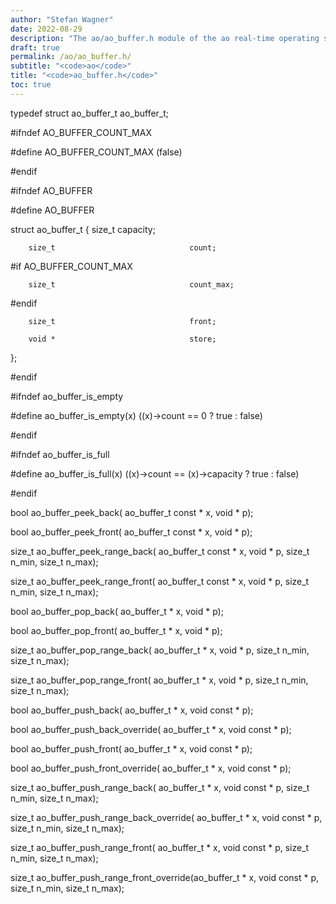 ```yaml
---
author: "Stefan Wagner"
date: 2022-08-29
description: "The ao/ao_buffer.h module of the ao real-time operating system."
draft: true
permalink: /ao/ao_buffer.h/ 
subtitle: "<code>ao</code>"
title: "<code>ao_buffer.h</code>"
toc: true
---
```


typedef struct  ao_buffer_t                 ao_buffer_t;

#ifndef AO_BUFFER_COUNT_MAX

#define AO_BUFFER_COUNT_MAX                 (false)

#endif

#ifndef AO_BUFFER

#define AO_BUFFER

struct  ao_buffer_t
{
        size_t                              capacity;

        size_t                              count;

#if     AO_BUFFER_COUNT_MAX

        size_t                              count_max;

#endif

        size_t                              front;

        void *                              store;
};

#endif

#ifndef ao_buffer_is_empty

#define ao_buffer_is_empty(x)               ((x)->count == 0 ? true : false)

#endif

#ifndef ao_buffer_is_full

#define ao_buffer_is_full(x)                ((x)->count == (x)->capacity ? true : false)

#endif

bool    ao_buffer_peek_back(                ao_buffer_t const * x, void * p);

bool    ao_buffer_peek_front(               ao_buffer_t const * x, void * p);

size_t  ao_buffer_peek_range_back(          ao_buffer_t const * x, void * p, size_t n_min, size_t n_max);

size_t  ao_buffer_peek_range_front(         ao_buffer_t const * x, void * p, size_t n_min, size_t n_max);

bool    ao_buffer_pop_back(                 ao_buffer_t * x, void * p);

bool    ao_buffer_pop_front(                ao_buffer_t * x, void * p);

size_t  ao_buffer_pop_range_back(           ao_buffer_t * x, void * p, size_t n_min, size_t n_max);

size_t  ao_buffer_pop_range_front(          ao_buffer_t * x, void * p, size_t n_min, size_t n_max);

bool    ao_buffer_push_back(                ao_buffer_t * x, void const * p);

bool    ao_buffer_push_back_override(       ao_buffer_t * x, void const * p);

bool    ao_buffer_push_front(               ao_buffer_t * x, void const * p);

bool    ao_buffer_push_front_override(      ao_buffer_t * x, void const * p);

size_t  ao_buffer_push_range_back(          ao_buffer_t * x, void const * p, size_t n_min, size_t n_max);

size_t  ao_buffer_push_range_back_override( ao_buffer_t * x, void const * p, size_t n_min, size_t n_max);

size_t  ao_buffer_push_range_front(         ao_buffer_t * x, void const * p, size_t n_min, size_t n_max);

size_t  ao_buffer_push_range_front_override(ao_buffer_t * x, void const * p, size_t n_min, size_t n_max);

